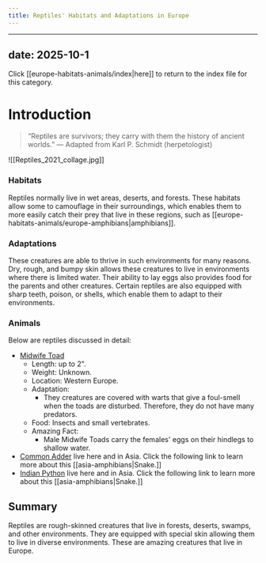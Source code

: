 ```yaml
---
title: Reptiles' Habitats and Adaptations in Europe
---
```

---
date: 2025-10-1
---
Click [[europe-habitats-animals/index|here]] to return to the index file for this category.
# Introduction

>“Reptiles are survivors; they carry with them the history of ancient worlds.” 
>— Adapted from Karl P. Schmidt (herpetologist)



![[Reptiles_2021_collage.jpg]]

### Habitats

Reptiles normally live in wet areas, deserts, and forests. These habitats allow some to camouflage in their surroundings, which enables them to more easily catch their prey that live in these regions, such as [[europe-habitats-animals/europe-amphibians|amphibians]]. 
### Adaptations

These creatures are able to thrive in such environments for many reasons. Dry, rough, and bumpy skin allows these creatures to live in environments where there is limited water. Their ability to lay eggs also provides food for the parents and other creatures. Certain reptiles are also equipped with sharp teeth, poison, or shells, which enable them to adapt to their environments.
### Animals

Below are reptiles discussed in detail:


- [Midwife Toad](https://tse1.mm.bing.net/th/id/OIP.hTsH4uWiLTa3I_g4WETsHwHaE7?rs=1&pid=ImgDetMain&o=7&rm=3)
	- Length: up to 2".
	- Weight: Unknown.
	- Location: Western Europe.
	- Adaptation:
		- They creatures are covered with warts that give a foul-smell when the toads are disturbed. Therefore, they do not have many predators.
	- Food: Insects and small vertebrates.
	- Amazing Fact: 
		- Male Midwife Toads carry the females' eggs on their hindlegs to shallow water.
- [Common Adder](https://tse2.mm.bing.net/th/id/OIP.BOfeafG-0n9TOYM3eI2WJAHaEs?rs=1&pid=ImgDetMain&o=7&rm=3) live here and in Asia. Click the following link to learn more about this [[asia-amphibians|Snake.]]
- [Indian Python](https://a-z-animals.com/media/2022/08/python-molurus-molurus-iStock-1164867147.jpg) live here and in Asia. Click the following link to learn more about this [[asia-amphibians|Snake.]]
## Summary

Reptiles are rough-skinned creatures that live in forests, deserts, swamps, and other environments. They are equipped with special skin allowing them to live in diverse environments. These are amazing creatures that live in Europe.